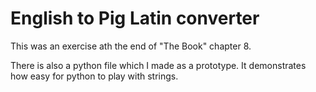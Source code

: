 # English to Pig Latin converter

This was an exercise ath the end of "The Book" chapter 8.

There is also a python file which I made as a prototype. It demonstrates how easy for python to play with strings.

